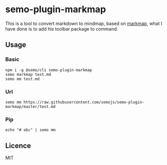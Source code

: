 # semo-plugin-markmap

This is a tool to convert markdown to mindmap, based on [markmap](https://github.com/gera2ld/markmap), what I have done is to add his toolbar package to command.


## Usage

### Basic

```
npm i -g @semo/cli semo-plugin-markmap
semo markmap test.md
semo mm test.md
```

### Url

```
semo mm https://raw.githubusercontent.com/semojs/semo-plugin-markmap/master/test.md
```

### Pip

```
echo "# abc" | semo mm
```


## Licence

MIT